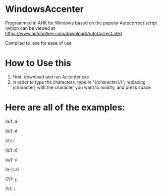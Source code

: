 # WindowsAccenter


Programmed in AHK for Windows based on the popular Autocorrect script (which can be viewed at https://www.autohotkey.com/download/AutoCorrect.ahk) 

Compiled to .exe for ease of use

# How to Use this
1. First, download and run Accenter.exe
2. In order to type the characters, type in "({character}/)", replacing {character} with the character you want to modify, and press space

# Here are all of the examples:
(a/)::á

(e/)::é

(i/)::í

(o/)::ó

(u/)::ú

(n~)::ñ

(?/)::¿

(!/)::¡
